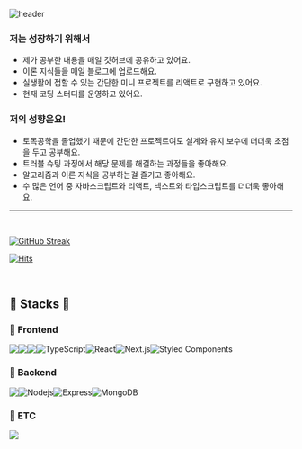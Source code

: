 
<div align="left">

![header](https://capsule-render.vercel.app/api?type=waving&color=gradient&height=120&animation=fadeIn&section=footer&text=🚗🚘🚛&fontAlign=70)

<h3>저는 성장하기 위해서</h3>

* 제가 공부한 내용을 매일 깃허브에 공유하고 있어요.
* 이론 지식들을 매일 블로그에 업로드해요.
* 실생활에 접할 수 있는 간단한 미니 프로젝트를 리액트로 구현하고 있어요.
* 현재 코딩 스터디를 운영하고 있어요.

<h3>저의 성향은요!</h3>

* 토목공학을 졸업했기 때문에 간단한 프로젝트여도 설계와 유지 보수에 더더욱 초점을 두고 공부해요.
* 트러블 슈팅 과정에서 해당 문제를 해결하는 과정들을 좋아해요.
* 알고리즘과 이론 지식을 공부하는걸 즐기고 좋아해요.
* 수 많은 언어 중 자바스크립트와 리액트, 넥스트와 타입스크립트를 더더욱 좋아해요.

-------

<br>

[![GitHub Streak](https://github-readme-streak-stats.herokuapp.com/?user=sangjun1126&theme=tokyonight)](https://git.io/streak-stats)




 [![Hits](https://hits.seeyoufarm.com/api/count/incr/badge.svg?url=https%3A%2F%2Fgithub.com%2Fdkssud8150%2F&count_bg=%232AB4E5D6&title_bg=%23555555&icon=&icon_color=%23E7E7E7&title=views&edge_flat=false)](https://hits.seeyoufarm.com)
 
<br>

## 🔨 Stacks 🔨

### 📘 Frontend
<div style="display:flex; flex-direction:row; align-items:flex-start;">
    <img src="https://img.shields.io/badge/html5-E34F26?style=for-the-badge&logo=html5&logoColor=white"> 
    <img src="https://img.shields.io/badge/css-1572B6?style=for-the-badge&logo=css3&logoColor=white"> 
    <img src="https://img.shields.io/badge/javascript-F7DF1E?style=for-the-badge&logo=javascript&logoColor=black">
 <img alt="TypeScript" src="https://img.shields.io/badge/-TypeScript-3178C6?style=for-the-badge&logo=typescript&logoColor=white" />
    <img alt="React" src="https://img.shields.io/badge/-React-45b8d8?style=for-the-badge&logo=react&logoColor=white" />
    <img alt="Next.js" src="https://img.shields.io/badge/-Next.js-000000?style=for-the-badge&logo=next.js&logoColor=white" />
    <img alt="Styled Components" src="https://img.shields.io/badge/-Styled_Components-db7092?style=for-the-badge&logo=styled-components&logoColor=white" />
</div>

### 📙 Backend
<div style="display:flex; flex-direction:row; align-items:flex-start;">
    <img src="https://img.shields.io/badge/mysql-4479A1?style=for-the-badge&logo=mysql&logoColor=white">
    <img alt="Nodejs" src="https://img.shields.io/badge/-Node.js-339933?style=for-the-badge&logo=Node.js&logoColor=white" />
    <img alt="Express" src="https://img.shields.io/badge/-Express-yellow?style=for-the-badge&logo=express&logoColor=white" />
    <img alt="MongoDB" src="https://img.shields.io/badge/-MongoDB-47A248?style=for-the-badge&logo=mongodb&logoColor=white" />
</div>

### 📗 ETC
<div style="display:flex; flex-direction:row; align-items:flex-start;">
    <img src="https://img.shields.io/badge/python-3776AB?style=for-the-badge&logo=python&logoColor=white">
</div>

